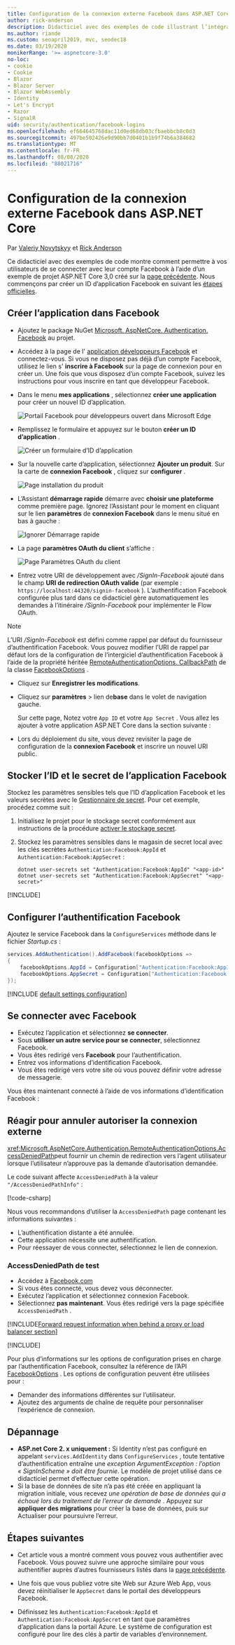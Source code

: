 ```yaml
---
title: Configuration de la connexion externe Facebook dans ASP.NET Core
author: rick-anderson
description: Didacticiel avec des exemples de code illustrant l’intégration de l’authentification utilisateur de compte Facebook dans une application ASP.NET Core existante.
ms.author: riande
ms.custom: seoapril2019, mvc, seodec18
ms.date: 03/19/2020
monikerRange: '>= aspnetcore-3.0'
no-loc:
- cookie
- Cookie
- Blazor
- Blazor Server
- Blazor WebAssembly
- Identity
- Let's Encrypt
- Razor
- SignalR
uid: security/authentication/facebook-logins
ms.openlocfilehash: ef664645768dac11d0ed68db03cfbaebbcb8c0d3
ms.sourcegitcommit: 497be502426e9d90bb7d0401b1b9f74b6a384682
ms.translationtype: MT
ms.contentlocale: fr-FR
ms.lasthandoff: 08/08/2020
ms.locfileid: "88021716"
---
```

# <a name="facebook-external-login-setup-in-aspnet-core"></a>Configuration de la connexion externe Facebook dans ASP.NET Core

Par [Valeriy Novytskyy](https://github.com/01binary) et [Rick Anderson](https://twitter.com/RickAndMSFT)

<!-- per @rick-anderson and scott addie, don't update images. Remove images and point the customer to the FB set up page. FB needs to maintain  instructions to get key and secret.
-->

Ce didacticiel avec des exemples de code montre comment permettre à vos utilisateurs de se connecter avec leur compte Facebook à l’aide d’un exemple de projet ASP.NET Core 3,0 créé sur la [page précédente](xref:security/authentication/social/index). Nous commençons par créer un ID d’application Facebook en suivant les [étapes officielles](https://developers.facebook.com).

## <a name="create-the-app-in-facebook"></a>Créer l’application dans Facebook

* Ajoutez le package NuGet [Microsoft. AspNetCore. Authentication. Facebook](https://www.nuget.org/packages/Microsoft.AspNetCore.Authentication.Facebook) au projet.

* Accédez à la page de l' [application développeurs Facebook](https://developers.facebook.com/apps/) et connectez-vous. Si vous ne disposez pas déjà d’un compte Facebook, utilisez le lien s' **inscrire à Facebook** sur la page de connexion pour en créer un.  Une fois que vous disposez d’un compte Facebook, suivez les instructions pour vous inscrire en tant que développeur Facebook.

* Dans le menu **mes applications** , sélectionnez **créer une application** pour créer un nouvel ID d’application.

   ![Portail Facebook pour développeurs ouvert dans Microsoft Edge](index/_static/FBMyApps.png)

* Remplissez le formulaire et appuyez sur le bouton **créer un ID d’application** .

  ![Créer un formulaire d’ID d’application](index/_static/FBNewAppId.png)

* Sur la nouvelle carte d’application, sélectionnez **Ajouter un produit**.  Sur la carte de **connexion Facebook** , cliquez sur **configurer** . 

  ![Page installation du produit](index/_static/FBProductSetup.png)

* L’Assistant **démarrage rapide** démarre avec **choisir une plateforme** comme première page. Ignorez l’Assistant pour le moment en cliquant sur le lien **paramètres** de **connexion Facebook** dans le menu situé en bas à gauche :

  ![Ignorer Démarrage rapide](index/_static/FBSkipQuickStart.png)

* La page **paramètres OAuth du client** s’affiche :

  ![Page Paramètres OAuth du client](index/_static/FBOAuthSetup.png)

* Entrez votre URI de développement avec */SignIn-Facebook* ajouté dans le champ **URI de redirection OAuth valide** (par exemple : `https://localhost:44320/signin-facebook` ). L’authentification Facebook configurée plus tard dans ce didacticiel gère automatiquement les demandes à l’itinéraire */SignIn-Facebook* pour implémenter le Flow OAuth.

> [!NOTE]
> L’URI */SignIn-Facebook* est défini comme rappel par défaut du fournisseur d’authentification Facebook. Vous pouvez modifier l’URI de rappel par défaut lors de la configuration de l’intergiciel d’authentification Facebook à l’aide de la propriété héritée [RemoteAuthenticationOptions. CallbackPath](/dotnet/api/microsoft.aspnetcore.authentication.remoteauthenticationoptions.callbackpath) de la classe [FacebookOptions](/dotnet/api/microsoft.aspnetcore.authentication.facebook.facebookoptions) .

* Cliquez sur **Enregistrer les modifications**.

* Cliquez sur **paramètres**  >  lien de**base** dans le volet de navigation gauche.

  Sur cette page, Notez votre `App ID` et votre `App Secret` . Vous allez les ajouter à votre application ASP.NET Core dans la section suivante :

* Lors du déploiement du site, vous devez revisiter la page de configuration de la **connexion Facebook** et inscrire un nouvel URI public.

## <a name="store-the-facebook-app-id-and-secret"></a>Stocker l’ID et le secret de l’application Facebook

Stockez les paramètres sensibles tels que l’ID d’application Facebook et les valeurs secrètes avec le [Gestionnaire de secret](xref:security/app-secrets). Pour cet exemple, procédez comme suit :

1. Initialisez le projet pour le stockage secret conformément aux instructions de la procédure [activer le stockage secret](xref:security/app-secrets#enable-secret-storage).
1. Stockez les paramètres sensibles dans le magasin de secret local avec les clés secrètes `Authentication:Facebook:AppId` et `Authentication:Facebook:AppSecret` :

    ```dotnetcli
    dotnet user-secrets set "Authentication:Facebook:AppId" "<app-id>"
    dotnet user-secrets set "Authentication:Facebook:AppSecret" "<app-secret>"
    ```

[!INCLUDE[](~/includes/environmentVarableColon.md)]

## <a name="configure-facebook-authentication"></a>Configurer l’authentification Facebook

Ajoutez le service Facebook dans la `ConfigureServices` méthode dans le fichier *Startup.cs* :

```csharp
services.AddAuthentication().AddFacebook(facebookOptions =>
{
    facebookOptions.AppId = Configuration["Authentication:Facebook:AppId"];
    facebookOptions.AppSecret = Configuration["Authentication:Facebook:AppSecret"];
});
```

[!INCLUDE [default settings configuration](includes/default-settings.md)]

## <a name="sign-in-with-facebook"></a>Se connecter avec Facebook

* Exécutez l’application et sélectionnez **se connecter**. 
* Sous **utiliser un autre service pour se connecter**, sélectionnez Facebook.
* Vous êtes redirigé vers **Facebook** pour l’authentification.
* Entrez vos informations d’identification Facebook.
* Vous êtes redirigé vers votre site où vous pouvez définir votre adresse de messagerie.

Vous êtes maintenant connecté à l’aide de vos informations d’identification Facebook :

<a name="react"></a>

## <a name="react-to-cancel-authorize-external-sign-in"></a>Réagir pour annuler autoriser la connexion externe

<xref:Microsoft.AspNetCore.Authentication.RemoteAuthenticationOptions.AccessDeniedPath>peut fournir un chemin de redirection vers l’agent utilisateur lorsque l’utilisateur n’approuve pas la demande d’autorisation demandée.

Le code suivant affecte `AccessDeniedPath` à la valeur `"/AccessDeniedPathInfo"` :

[!code-csharp[](~/security/authentication/social/social-code/StartupAccessDeniedPath.cs?name=snippetFB)]

Nous vous recommandons d’utiliser la `AccessDeniedPath` page contenant les informations suivantes :

*  L’authentification distante a été annulée.
* Cette application nécessite une authentification.
* Pour réessayer de vous connecter, sélectionnez le lien de connexion.

### <a name="test-accessdeniedpath"></a>AccessDeniedPath de test

* Accédez à [Facebook.com](https://www.facebook.com/)
* Si vous êtes connecté, vous devez vous déconnecter.
* Exécutez l’application et sélectionnez connexion Facebook.
* Sélectionnez **pas maintenant**. Vous êtes redirigé vers la page spécifiée `AccessDeniedPath` .

<!-- End of React  -->
[!INCLUDE[Forward request information when behind a proxy or load balancer section](includes/forwarded-headers-middleware.md)]

[!INCLUDE[](includes/chain-auth-providers.md)]

Pour plus d’informations sur les options de configuration prises en charge par l’authentification Facebook, consultez la référence de l’API [FacebookOptions](/dotnet/api/microsoft.aspnetcore.builder.facebookoptions) . Les options de configuration peuvent être utilisées pour :

* Demander des informations différentes sur l’utilisateur.
* Ajoutez des arguments de chaîne de requête pour personnaliser l’expérience de connexion.

## <a name="troubleshooting"></a>Dépannage

* **ASP.net Core 2. x uniquement :** Si Identity n’est pas configuré en appelant `services.AddIdentity` dans `ConfigureServices` , toute tentative d’authentification entraîne une *exception ArgumentException : l’option « SignInScheme » doit être fournie*. Le modèle de projet utilisé dans ce didacticiel permet d’effectuer cette opération.
* Si la base de données de site n’a pas été créée en appliquant la migration initiale, vous recevez *une opération de base de données qui a échoué lors du traitement de l’erreur de demande* . Appuyez sur **appliquer des migrations** pour créer la base de données, puis sur Actualiser pour poursuivre l’erreur.

## <a name="next-steps"></a>Étapes suivantes

* Cet article vous a montré comment vous pouvez vous authentifier avec Facebook. Vous pouvez suivre une approche similaire pour vous authentifier auprès d’autres fournisseurs listés dans la [page précédente](xref:security/authentication/social/index).

* Une fois que vous publiez votre site Web sur Azure Web App, vous devez réinitialiser le `AppSecret` dans le portail des développeurs Facebook.

* Définissez les `Authentication:Facebook:AppId` et `Authentication:Facebook:AppSecret` en tant que paramètres d’application dans la portail Azure. Le système de configuration est configuré pour lire des clés à partir de variables d’environnement.
